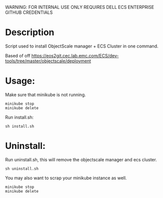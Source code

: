WARNING: FOR INTERNAL USE ONLY
REQUIRES DELL ECS ENTERPRISE GITHUB CREDENTIALS

# Description
Script used to install ObjectScale manager + ECS Cluster in one command.

Based of off https://eos2git.cec.lab.emc.com/ECS/dev-tools/tree/master/objectscale/deployment

# Usage:
Make sure that minikube is not running.
```
minikube stop
minikube delete
```

Run install.sh:
```
sh install.sh
```

# Uninstall:
Run uninstall.sh, this will remove the objectscale manager and ecs cluster.
```
sh uninstall.sh
```
You may also want to scrap your minikube instance as well.
```
minikube stop
minikube delete
```
